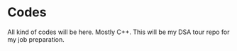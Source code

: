 # Codes
All kind of codes will be here. Mostly C++.
This will be my DSA tour repo for my job preparation.